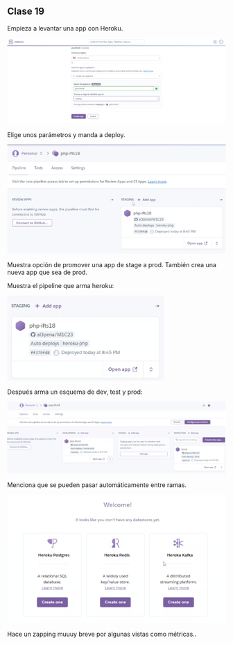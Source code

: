 ## Clase 19

Empieza a levantar una app con Heroku.

![](./224-assets/ppt-164-nube.png)

Elige unos parámetros y manda a deploy.

![](./224-assets/ppt-165-nube.png)

Muestra opción de promover una app de stage a prod. También crea una nueva app que sea de prod.

Muestra el pipeline que arma heroku:

![](./224-assets/ppt-166-nube.png)

Después arma un esquema de dev, test y prod:

![](./224-assets/ppt-167-nube.png)

Menciona que se pueden pasar automáticamente entre ramas.

![](./224-assets/ppt-168-nube.png)

Hace un zapping muuuy breve por algunas vistas como métricas..

